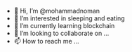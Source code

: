 - 👋 Hi, I’m @mohammadnoman
- 👀 I’m interested in sleeping and eating
- 🌱 I’m currently learning blockchain
- 💞️ I’m looking to collaborate on ...
- 📫 How to reach me ...

<!---
mohammadnoman07/mohammadnoman07 is a ✨ special ✨ repository because its `README.md` (this file) appears on your GitHub profile.
You can click the Preview link to take a look at your changes.
--->
